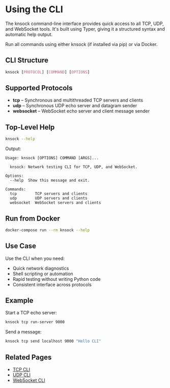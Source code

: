 # Using the CLI

The knsock command-line interface provides quick access to all TCP, UDP, and WebSocket tools.
It's built using Typer, giving it a structured syntax and automatic help output.

Run all commands using either knsock (if installed via pip) or via Docker.

## CLI Structure

```css
knsock [PROTOCOL] [COMMAND] [OPTIONS]
```

## Supported Protocols

- **tcp** – Synchronous and multithreaded TCP servers and clients
- **udp** – Synchronous UDP echo server and datagram sender
- **websocket** – WebSocket echo server and client message sender

## Top-Level Help

```bash
knsock --help
```

Output:

```vbnet
Usage: knsock [OPTIONS] COMMAND [ARGS]...

  knsock: Network testing CLI for TCP, UDP, and WebSocket.

Options:
  --help  Show this message and exit.

Commands:
  tcp        TCP servers and clients
  udp        UDP servers and clients
  websocket  WebSocket servers and clients
```

## Run from Docker

```bash
docker-compose run --rm knsock --help
```

## Use Case

Use the CLI when you need:

- Quick network diagnostics
- Shell scripting or automation
- Rapid testing without writing Python code
- Consistent interface across protocols

## Example

Start a TCP echo server:

```bash
knsock tcp run-server 9000
```

Send a message:

```bash
knsock tcp send localhost 9000 "Hello CLI"
```

## Related Pages

- [TCP CLI](../tcp/cli.md)
- [UDP CLI](../udp/cli.md)
- [WebSocket CLI](../websocket/cli.md)
